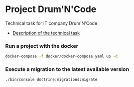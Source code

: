 # Project Drum'N'Code
Technical task for IT company Drum'N'Code

- [Description of the technical task](https://docs.google.com/document/d/1g_6R0n4DS6rTyWS1BciNdREfJl2oA2qst04tE5c5CLo)

### Run a project with the docker
```bash
docker-compose -f docker/docker-compose.yaml up -d
```

### Execute a migration to the latest available version
```bash
./bin/console doctrine:migrations:migrate
```